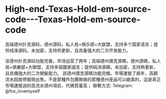 # High-end-Texas-Hold-em-source-code---Texas-Hold-em-source-code
 高端德州扑克源码，德州源码，私人局+俱乐部+大联盟，支持多个国家语言；提供纯净源码，未加密，支持热更新，且具备强大的二次开发能力。 
 
 该德州扑克源码功能完备，市场运营了两年；高端德州撲克源碼，德州源碼，私人局+俱樂部+大聯盟，支持多個國家語言；提供純淨源碼，未加密，支持熱更新，且具備強大的二次開髮能力。 
 該德州撲克源碼功能完備，市場運營了兩年，高額流水因故停服現出售。不是那種外包團隊做的那種德州産品可以媲美的，這是真正市場運營過的高流水德州項目，代碼質量高；
 聯繫方式: Telegram: @fox_lovemyself
